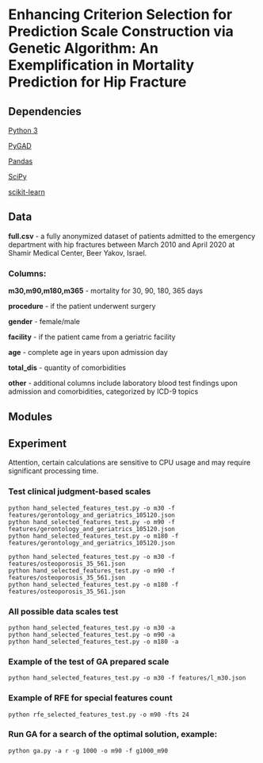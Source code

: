 # Enhancing Criterion Selection for Prediction Scale Construction via Genetic Algorithm: An Exemplification in Mortality Prediction for Hip Fracture

## Dependencies

[Python 3](https://www.python.org/downloads/release/python-3115/)

[PyGAD](https://pygad.readthedocs.io/en/latest/)

[Pandas](https://pandas.pydata.org/)

[SciPy](https://scipy.org/)

[scikit-learn](https://scikit-learn.org/stable/index.html)


## Data

**full.csv** - a fully anonymized dataset of patients admitted to the emergency department with hip fractures between March 2010 and April 2020 at Shamir Medical Center, Beer Yakov, Israel.

### Columns:
**m30,m90,m180,m365** - mortality for 30, 90, 180, 365 days

**procedure** - if the patient underwent surgery

**gender** - female/male

**facility** - if the patient came from a geriatric facility

**age** - complete age in years upon admission day

**total_dis** - quantity of comorbidities

**other** - additional columns include laboratory blood test findings upon admission and comorbidities, categorized by ICD-9 topics

## Modules

## Experiment

Attention, certain calculations are sensitive to CPU usage and may require significant processing time.

### Test clinical judgment-based scales
```
python hand_selected_features_test.py -o m30 -f features/gerontology_and_geriatrics_105120.json
python hand_selected_features_test.py -o m90 -f features/gerontology_and_geriatrics_105120.json
python hand_selected_features_test.py -o m180 -f features/gerontology_and_geriatrics_105120.json

python hand_selected_features_test.py -o m30 -f features/osteoporosis_35_561.json
python hand_selected_features_test.py -o m90 -f features/osteoporosis_35_561.json
python hand_selected_features_test.py -o m180 -f features/osteoporosis_35_561.json
```

### All possible data scales test
```
python hand_selected_features_test.py -o m30 -a
python hand_selected_features_test.py -o m90 -a
python hand_selected_features_test.py -o m180 -a
```

### Example of the test of GA prepared scale
```
python hand_selected_features_test.py -o m30 -f features/l_m30.json
```

### Example of RFE for special features count
```
python rfe_selected_features_test.py -o m90 -fts 24
```

### Run GA for a search of the optimal solution, example:
```
python ga.py -a r -g 1000 -o m90 -f g1000_m90
```
